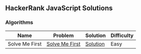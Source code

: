 ## HackerRank JavaScript Solutions

### Algorithms

| Name           | Problem                                                                 | Solution                                              | Difficulty |
| -------------- | ----------------------------------------------------------------------- | ----------------------------------------------------- | ---------- |
| Solve Me First | [Solve Me First](https://www.hackerrank.com/challenges/solve-me-first/) | [Solution](Algorithms/Warmup/Solve%Me$First/index.js) | Easy       |
